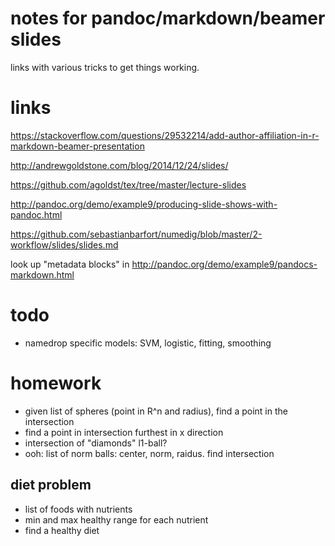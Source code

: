 # notes for pandoc/markdown/beamer slides
links with various tricks to get things working.

# links
https://stackoverflow.com/questions/29532214/add-author-affiliation-in-r-markdown-beamer-presentation

http://andrewgoldstone.com/blog/2014/12/24/slides/

https://github.com/agoldst/tex/tree/master/lecture-slides

http://pandoc.org/demo/example9/producing-slide-shows-with-pandoc.html

https://github.com/sebastianbarfort/numedig/blob/master/2-workflow/slides/slides.md

look up "metadata blocks" in <http://pandoc.org/demo/example9/pandocs-markdown.html>

# todo
- namedrop specific models: SVM, logistic, fitting, smoothing

# homework
- given list of spheres (point in R^n and radius), find a point in the intersection
- find a point in intersection furthest in x direction
- intersection of "diamonds" l1-ball?
- ooh: list of norm balls: center, norm, raidus. find intersection

## diet problem
- list of foods with nutrients
- min and max healthy range for each nutrient
- find a healthy diet
